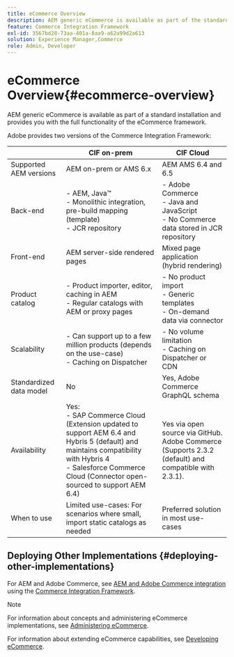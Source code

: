 ```yaml
---
title: eCommerce Overview
description: AEM generic eCommerce is available as part of the standard installation and provides you with the full functionality of the eCommerce framework.
feature: Commerce Integration Framework
exl-id: 3567bd28-73aa-401a-8aa9-a62a99d2a613
solution: Experience Manager,Commerce
role: Admin, Developer
---
```

# eCommerce Overview{#ecommerce-overview}

AEM generic eCommerce is available as part of a standard installation and provides you with the full functionality of the eCommerce framework.

Adobe provides two versions of the Commerce Integration Framework:

|                         | CIF on-prem                                                                                                                                                                                            | CIF Cloud                                                                                                              |
|-------------------------|--------------------------------------------------------------------------------------------------------------------------------------------------------------------------------------------------------|------------------------------------------------------------------------------------------------------------------------|
| Supported AEM versions  | AEM on-prem or AMS 6.x                                                                                                                                                                                 | AEM AMS 6.4 and 6.5                                                                                                    |
| Back-end                | - AEM, Java&trade; <br> - Monolithic integration, pre-build mapping (template)<br> - JCR repository                                                                                                                    | - Adobe Commerce <br>- Java and JavaScript <br>- No Commerce data stored in JCR repository                                            |
| Front-end               | AEM server-side rendered pages                                                                                                                                                                         | Mixed page application (hybrid rendering)                                                                              |
| Product catalog         | - Product importer, editor, caching in AEM <br>- Regular catalogs with AEM or proxy pages                                                                                                                  | - No product import <br>- Generic templates <br>- On-demand data via connector                                                 |
| Scalability             | - Can support up to a few million products (depends on the use-case) <br> - Caching on Dispatcher                                                                                                           | - No volume limitation <br>- Caching on Dispatcher or CDN                                                                  |
| Standardized data model | No                                                                                                                                                                                                     | Yes, Adobe Commerce GraphQL schema                                                                                            |
| Availability            | Yes:<br> - SAP Commerce Cloud (Extension updated to support AEM 6.4 and Hybris 5 (default) and maintains compatibility with Hybris 4 <br>- Salesforce Commerce Cloud (Connector open-sourced to support AEM 6.4) | Yes via open source via GitHub. <br> Adobe Commerce (Supports 2.3.2 (default) and compatible with 2.3.1). |
| When to use             | Limited use-cases: For scenarios where small, import static catalogs as needed                                                                                                                  | Preferred solution in most use-cases                                                                                   |


## Deploying Other Implementations {#deploying-other-implementations}

For AEM and Adobe Commerce, see [AEM and Adobe Commerce integration](/help/commerce/cif/integrating/magento.md) using the [Commerce Integration Framework](/help/commerce/cif/introduction.md).

>[!NOTE]
>
>For information about concepts and administering eCommerce implementations, see [Administering eCommerce](/help/commerce/cif-classic/administering/ecommerce.md).
>
>For information about extending eCommerce capabilities, see [Developing eCommerce](/help/commerce/cif-classic/developing/ecommerce.md).
